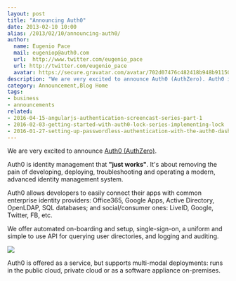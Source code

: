 ```yaml
---
layout: post
title: "Announcing Auth0"
date: 2013-02-10 10:00
alias: /2013/02/10/announcing-auth0/
author:
  name: Eugenio Pace
  mail: eugeniop@auth0.com
  url:  http://www.twitter.com/eugenio_pace
  url: http://twitter.com/eugenio_pace
  avatar: https://secure.gravatar.com/avatar/702d07476c482418b948b911504137a5?s=60
description: "We are very excited to announce Auth0 (AuthZero). Auth0 is identity management that \"just works\". It's about removing the pain of developing"
category: Announcement,Blog Home
tags:
- business
- announcements
related:
- 2016-04-15-angularjs-authentication-screencast-series-part-1
- 2016-02-03-getting-started-with-auth0-lock-series-implementing-lock
- 2016-01-27-setting-up-passwordless-authentication-with-the-auth0-dashboard
---
```



We are very excited to announce [Auth0 (AuthZero)](https://auth0.com).

Auth0 is identity management that __"just works"__. It's about removing the pain of developing, deploying, troubleshooting and operating a modern, advanced identity management system.

Auth0 allows developers to easily connect their apps with common enterprise identity providers: Office365, Google Apps, Active Directory, OpenLDAP, SQL databases; and social/consumer ones: LiveID, Google, Twitter, FB, etc.

We offer automated on-boarding and setup, single-sign-on, a uniform and simple to use API for querying user directories, and logging and auditing.

![](https://s3.amazonaws.com/blog.auth0.com/img/auth0-hilevel-arch.png)

Auth0 is offered as a service, but supports multi-modal deployments: runs in the public cloud, private cloud or as a software appliance on-premises.

<!-- more -->

